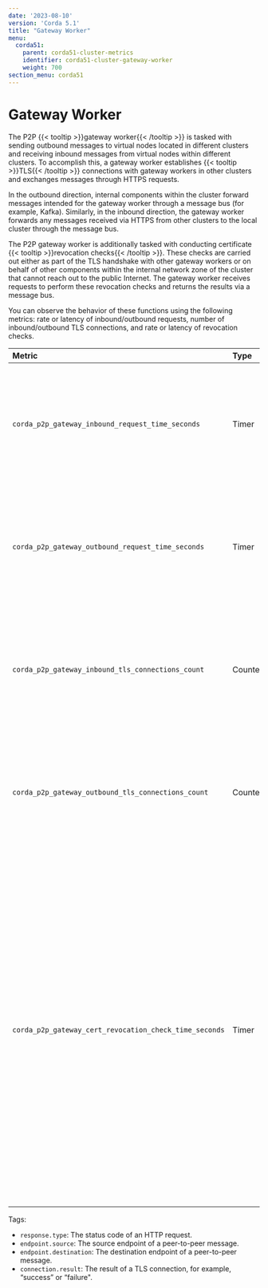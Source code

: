 ```yaml
---
date: '2023-08-10'
version: 'Corda 5.1'
title: "Gateway Worker"
menu:
  corda51:
    parent: corda51-cluster-metrics
    identifier: corda51-cluster-gateway-worker
    weight: 700
section_menu: corda51
---
```


# Gateway Worker

The P2P {{< tooltip >}}gateway worker{{< /tooltip >}} is tasked with sending outbound messages to virtual nodes located in
different clusters and receiving inbound messages from virtual nodes within different clusters. To accomplish this,
a gateway worker establishes {{< tooltip >}}TLS{{< /tooltip >}} connections with gateway workers in other clusters and exchanges messages through HTTPS requests.

In the outbound direction, internal components within the cluster forward messages intended for the gateway worker through a
message bus (for example, Kafka). Similarly, in the inbound direction, the gateway worker forwards any messages received via HTTPS
from other clusters to the local cluster through the message bus.

The P2P gateway worker is additionally tasked with conducting certificate {{< tooltip >}}revocation checks{{< /tooltip >}}. These checks are carried out
either as part of the TLS handshake with other gateway workers or on behalf of other components within the internal network zone of
the cluster that cannot reach out to the public Internet. The gateway worker receives requests to perform these revocation
checks and returns the results via a message bus.

You can observe the behavior of these functions using the following metrics: rate or latency of inbound/outbound requests,
number of inbound/outbound TLS connections, and rate or latency of revocation checks.

<style>
table th:first-of-type {
    width: 25%;
}
table th:nth-of-type(2) {
    width: 10%;
}
table th:nth-of-type(3) {
    width: 20%;
}
table th:nth-of-type(4) {
    width: 45%;
}
</style>

| Metric | Type | Tags | Description |
| :----------- | :----------- | :----------- | :----------- |
| `corda_p2p_gateway_inbound_request_time_seconds` | Timer | <ul><li>`response.type`</li><li>`endpoint.source`</li></ul> | The latency and the number of requests from a gateway worker to peer gateway workers in other clusters. |
| `corda_p2p_gateway_outbound_request_time_seconds` | Timer | <ul><li>`response.type`</li><li>`endpoint.destination`</li></ul> | The number of incoming requests from peer gateway workers in other clusters and the time it took to process them. |
| `corda_p2p_gateway_inbound_tls_connections_count` | Counter | <ul><li>`connection.result`</li><li>`endpoint.source`</li></ul> | The number of inbound TLS connections from other gateway workers. Connections are kept open while there is activity. |
| `corda_p2p_gateway_outbound_tls_connections_count` | Counter | <ul><li>`connection.result`</li><li>`endpoint.destination`</li></ul> | The number of outbound TLS connections from other gateway workers. Connections are kept open while there is activity. |
| `corda_p2p_gateway_cert_revocation_check_time_seconds` | Timer | None | The number of certificate revocation check requests and the time it took to process them. These requests are sent to the gateway worker from internal components when they want to check revocation of a certificate. An example is the link manager checking revocation of session certificates when these are used (by default, session PKI is turned off). |

Tags:
* `response.type`: The status code of an HTTP request.
* `endpoint.source`: The source endpoint of a peer-to-peer message.
* `endpoint.destination`: The destination endpoint of a peer-to-peer message.
* `connection.result`: The result of a TLS connection, for example, “success” or “failure".
